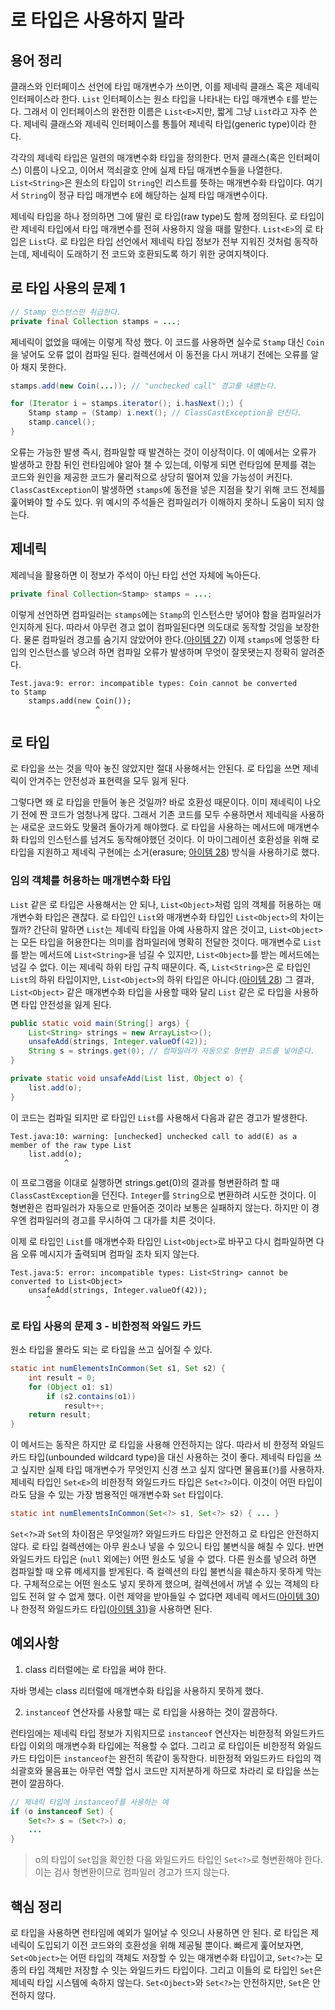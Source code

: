 # 로 타입은 사용하지 말라

## 용어 정리

클래스와 인터페이스 선언에 타입 매개변수가 쓰이면, 이를 제네릭 클래스 혹은 제네릭 인터페이스라 한다. `List` 인터페이스는 원소 타입을 나타내는 타입 매개변수 `E`를 받는다. 그래서 이 인터페이스의 완전한 이름은 `List<E>`지만, 짧게 그냥 `List`라고 자주 쓴다. 제네릭 클래스와 제네릭 인터페이스를 통틀어 제네릭 타입(generic type)이라 한다.

각각의 제네릭 타입은 일련의 매개변수화 타입을 정의한다. 먼저 클래스(혹은 인터페이스) 이름이 나오고, 이어서 꺽쇠괄호 안에 실제 타딥 매개변수들을 나열한다. `List<String>`은 원소의 타입이 `String`인 리스트를 뜻하는 매개변수화 타입이다. 여기서 `String`이 정규 타입 매개변수 `E`에 해당하는 실제 타입 매개변수이다.

제네릭 타입을 하나 정의하면 그에 딸린 로 타입(raw type)도 함께 정의된다. 로 타입이란 제네릭 타입에서 타입 매개변수를 전혀 사용하지 않을 때를 말한다. `List<E>`의 로 타입은 `List`다. 로 타입은 타입 선언에서 제네릭 타입 정보가 전부 지워진 것처럼 동작하는데, 제네릭이 도래하기 전 코드와 호환되도록 하기 위한 궁여지책이다.


## 로 타입 사용의 문제 1

``` java
// Stamp 인스턴스만 취급한다.
private final Collection stamps = ...;
```

제네릭이 없었을 때에는 이렇게 작성 했다. 이 코드를 사용하면 실수로 `Stamp` 대신 `Coin`을 넣어도 오류 없이 컴파일 된다. 컬렉션에서 이 동전을 다시 꺼내기 전에는 오류를 알아 채지 못한다.

``` java
stamps.add(new Coin(...)); // "unchecked call" 경고를 내밷는다.

for (Iterator i = stamps.iterator(); i.hasNext();) {
    Stamp stamp = (Stamp) i.next(); // ClassCastException을 던진다.
    stamp.cancel();
}
```

오류는 가능한 발생 즉시, 컴파일할 때 발견하는 것이 이상적이다. 이 예에서는 오류가 발생하고 한참 뒤인 런타임에야 알아 챌 수 있는데, 이렇게 되면 런타임에 문제를 겪는 코드와 원인을 제공한 코드가 물리적으로 상당히 떨어져 있을 가능성이 커진다. `ClassCastException`이 발생하면 `stamps`에 동전을 넣은 지점을 찾기 위해 코드 전체를 훑어봐야 할 수도 있다. 위 예시의 주석들은 컴파일러가 이해하지 못하니 도움이 되지 않는다.

## 제네릭

제레닉을 활용하면 이 정보가 주석이 아닌 타입 선언 자체에 녹아든다.

``` java
private final Collection<Stamp> stamps = ...;
```

이렇게 선언하면 컴파일러는 `stamps`에는 `Stamp`의 인스턴스만 넣어야 함을 컴파일러가 인지하게 된다. 따라서 아무런 경고 없이 컴파일된다면 의도대로 동작할 것임을 보장한다. 물론 컴파일러 경고를 숨기지 않았어야 한다.([아이템 27](https://github.com/javabara/effective-java/blob/main/5/27.md)) 이제 `stamps`에 엉뚱한 타입의 인스턴스를 넣으려 하면 컴파일 오류가 발생하며 무엇이 잘못됏는지 정확히 알려준다.

```
Test.java:9: error: incompatible types: Coin cannot be converted 
to Stamp
    stamps.add(new Coin());
                   ^
```

## 로 타입

로 타입을 쓰는 것을 막아 놓진 않았지만 절대 사용해서는 안된다. 로 타입을 쓰면 제네릭이 안겨주는 안전성과 표현력을 모두 잃게 된다.

그렇다면 왜 로 타입을 만들어 놓은 것일까? 바로 호환성 때문이다. 이미 제네릭이 나오기 전에 짠 코드가 엄청나게 많다. 그래서 기존 코드를 모두 수용하면서 제네릭을 사용하는 새로운 코드와도 맞물려 돌아가게 해야했다. 로 타입을 사용하는 메서드에 매개변수화 타입의 인스턴스를 넘겨도 동작해야했던 것이다. 이 마이그레이션 호환성을 위해 로 타입을 지원하고 제네릭 구현에는 소거(erasure; [아이템 28](https://github.com/javabara/effective-java/blob/main/5/28.md)) 방식을 사용하기로 했다.

### 임의 객체를 허용하는 매개변수화 타입

`List` 같은 로 타입은 사용해서는 안 되나, `List<Object>`처럼 임의 객체를 허용하는 매개변수화 타입은 괜찮다. 로 타입인 `List`와 매개변수화 타입인 `List<Object>`의 차이는 뭘까? 간단히 말하면 `List`는 제네릭 타입을 아예 사용하지 않은 것이고, `List<Object>`는 모든 타입을 허용한다는 의미를 컴파일러에 명확히 전달한 것이다. 매개변수로 `List`를 받는 메서드에 `List<String>`을 넘길 수 있지만, `List<Object>`를 받는 메서드에는 넘길 수 없다. 이는 제네릭 하위 타입 규칙 때문이다. 즉, `List<String>`은 로 타입인 `List`의 하위 타입이지만, `List<Object>`의 하위 타입은 아니다.([아이템 28](https://github.com/javabara/effective-java/blob/main/5/28.md)) 그 결과, `List<Object>` 같은 매개변수화 타입을 사용할 때와 달리 `List` 같은 로 타입을 사용하면 타입 안전성을 잃게 된다.

``` java
public static void main(String[] args) {
    List<String> strings = new ArrayList<>();
    unsafeAdd(strings, Integer.valueOf(42));
    String s = strings.get(0); // 컴파일러가 자동으로 형변환 코드를 넣어준다.
}

private static void unsafeAdd(List list, Object o) {
    list.add(o);
}
```

이 코드는 컴파일 되지만 로 타입인 `List`를 사용해서 다음과 같은 경고가 발생한다.

```
Test.java:10: warning: [unchecked] unchecked call to add(E) as a 
member of the raw type List
    list.add(o);
            ^
```

이 프로그램을 이대로 실행하면 strings.get(0)의 결과를 형변환하려 할 때 `ClassCastException`을 던진다. `Integer`를 `String`으로 변환하려 시도한 것이다. 이 형변환은 컴파일러가 자동으로 만들어준 것이라 보통은 실패하지 않는다. 하지만 이 경우엔 컴파일러의 경고를 무시하여 그 대가를 치른 것이다.

이제 로 타입인 `List`를 매개변수화 타입인 `List<Object>`로 바꾸고 다시 컴파일하면 다음 오류 메시지가 출력되며 컴파일 조차 되지 않는다.

```
Test.java:5: error: incompatible types: List<String> cannot be 
converted to List<Object>
    unsafeAdd(strings, Integer.valueOf(42));
        ^
```

### 로 타입 사용의 문제 3 - 비한정적 와일드 카드

원소 타입을 몰라도 되는 로 타입을 쓰고 싶어질 수 있다.

``` java
static int numElementsInCommon(Set s1, Set s2) {
    int result = 0;
    for (Object o1: s1)
        if (s2.contains(o1))
            result++;
    return result;
}
```

이 메서드는 동작은 하지만 로 타입을 사용해 안전하지는 않다. 따라서 비 한정적 와일드카드 타입(unbounded wildcard type)을 대신 사용하는 것이 좋다. 제네릭 타입을 쓰고 싶지만 실제 타입 매개변수가 무엇인지 신경 쓰고 싶지 않다면 물음표(`?`)를 사용하자. 제네릭 타입인 `Set<E>`의 비한정적 와일드카드 타입은 `Set<?>`이다. 이것이 어떤 타입이라도 담을 수 있는 가장 범용적인 매개변수화 `Set` 타입이다.

``` java
static int numElementsInCommon(Set<?> s1, Set<?> s2) { ... }
```

`Set<?>`과 `Set`의 차이점은 무엇일까? 와일드카드 타입은 안전하고 로 타입은 안전하지 않다. 로 타입 컬렉션에는 아무 원소나 넣을 수 있으니 타입 불변식을 해칠 수 있다. 반면 와일드카드 타입은 (`null` 외에는) 어떤 원소도 넣을 수 없다. 다른 원소를 넣으려 하면 컴파일할 때 오류 메세지를 받게된다. 즉 컬렉션의 타입 불변식을 훼손하지 못하게 막는다. 구체적으로는 어떤 원소도 넣지 못하게 했으며, 컬렉션에서 꺼낼 수 있는 객체의 타입도 전혀 알 수 없게 했다. 이런 제약을 받아들일 수 없다면 제네릭 메서드([아이템 30](https://github.com/javabara/effective-java/blob/main/5/30.md))나 한정적 와일드카드 타입([아이템 31](https://github.com/javabara/effective-java/blob/main/5/30.md))을 사용하면 된다.

## 예외사항

1. class 리터럴에는 로 타입을 써야 한다.

자바 명세는 class 리터럴에 매개변수화 타입을 사용하지 못하게 했다.

2. `instanceof` 연산자를 사용할 때는 로 타입을 사용하는 것이 깔끔하다.

런타임에는 제네릭 타입 정보가 지워지므로 `instanceof` 연산자는 비한정적 와일드카드 타입 이외의 매개변수화 타입에는 적용할 수 없다. 그리고 로 타입이든 비한정적 와일드카드 타입이든 `instanceof`는 완전히 똑같이 동작한다. 비한정적 와일드카드 타입의 꺽쇠괄호와 물음표는 아무런 역할 업시 코드만 지저분하게 하므로 차라리 로 타입을 쓰는 편이 깔끔하다.

``` java
// 제네릭 타입에 instanceof를 사용하는 예
if (o instanceof Set) {
    Set<?> s = (Set<?>) o;
    ...
}
```
> o의 타입이 `Set`임을 확인한 다음 와일드카드 타입인 `Set<?>`로 형변환해야 한다. 이는 검사 형변환이므로 컴파일러 경고가 뜨지 않는다.

## 핵심 정리
로 타입을 사용하면 런타임에 예외가 일어날 수 잇으니 사용하면 안 된다. 로 타입은 제네릭이 도입되기 이전 코드와의 호환성을 위해 제공될 뿐이다. 빠르게 훑어보자면, `Set<Object>`는 어떤 타입의 객체도 저장할 수 있는 매개변수화 타입이고, `Set<?>`는 모종의 타입 객체만 저장할 수 잇는 와일드카드 타입이다. 그리고 이들의 로 타입인 `Set`은 제네릭 타입 시스템에 속하지 않는다. `Set<Ojbect>`와 `Set<?>`는 안전하지만, `Set`은 안전하지 않다.